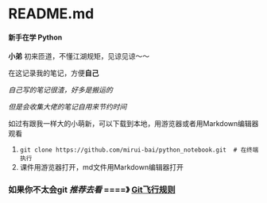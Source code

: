 # README.md

#### 新手在学  **Python**

**小弟** 初来匝道，不懂江湖规矩，见谅见谅～～

在这记录我的笔记，方便**自己**

*自己写的笔记很渣，好多是搬运的* 

*但是会收集大佬的笔记自用来节约时间*

如过有跟我一样大的小萌新，可以下载到本地，用游览器或者用Markdown编辑器观看

1. `git clone https://github.com/mirui-bai/python_notebook.git  # 在终端执行`
2. 课件用游览器打开，md文件用Markdown编辑器打开



### 如果你不太会git  *推荐去看*   ====》   [Git飞行规则](https://github.com/mirui-bai/python_notebook/blob/master/Git%E9%A3%9E%E8%A1%8C%E8%A7%84%E5%88%99(Flight%20Rules).md)
